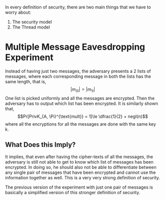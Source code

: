 In every definition of security, there are two main things that we have to worry about:
1. The security model
2. The Thread model
# Multiple Message Eavesdropping Experiment
Instead of having just two messages, the adversary presents a 2 lists of messages, where each corresponding message in both the lists has the same length, that is,
$$|m_{0i}|=|m_{1i}|$$
One list is picked uniformly and all the messages are encrypted. Then the adversary has to output which list has been encrypted. It is similarly shown that,
$$Pr[PrivK_{A, \Pi}^{\text{mult}} = 1]\le \dfrac{1}{2} + negI(n)$$
where all the encryptions for all the messages are done with the same key k.
## What Does this Imply?
It implies, that even after having the cipher-texts of all the messages, the adversary is still not able to get to know which list of messages has been encrypted. In doing so, he should also not be able to differentiate between any single pair of messages that have been encrypted and cannot use the information together as well. This is a very very strong definition of security. 

The previous version of the experiment with just one pair of messages is basically a simplified version of this stronger definition of security.